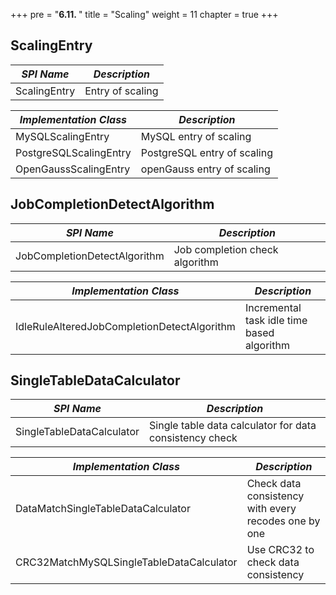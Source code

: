 +++
pre = "<b>6.11. </b>"
title = "Scaling"
weight = 11
chapter = true
+++

## ScalingEntry

| *SPI Name*             | *Description*               |
| ---------------------- | --------------------------- |
| ScalingEntry           | Entry of scaling            |

| *Implementation Class* | *Description*               |
| ---------------------- | --------------------------- |
| MySQLScalingEntry      | MySQL entry of scaling      |
| PostgreSQLScalingEntry | PostgreSQL entry of scaling |
| OpenGaussScalingEntry  | openGauss entry of scaling  |

## JobCompletionDetectAlgorithm

| *SPI Name*                                  | *Description*                               |
| ------------------------------------------- | ------------------------------------------- |
| JobCompletionDetectAlgorithm                | Job completion check algorithm              |

| *Implementation Class*                      | *Description*                               |
| ------------------------------------------- | ------------------------------------------- |
| IdleRuleAlteredJobCompletionDetectAlgorithm | Incremental task idle time based algorithm  |

## SingleTableDataCalculator

| *SPI Name*                                  | *Description*                                           |
| ------------------------------------------- | ------------------------------------------------------- |
| SingleTableDataCalculator                   | Single table data calculator for data consistency check |

| *Implementation Class*                      | *Description*                                        |
| ------------------------------------------- | ---------------------------------------------------- |
| DataMatchSingleTableDataCalculator          | Check data consistency with every recodes one by one |
| CRC32MatchMySQLSingleTableDataCalculator    | Use CRC32 to check data consistency                  |
